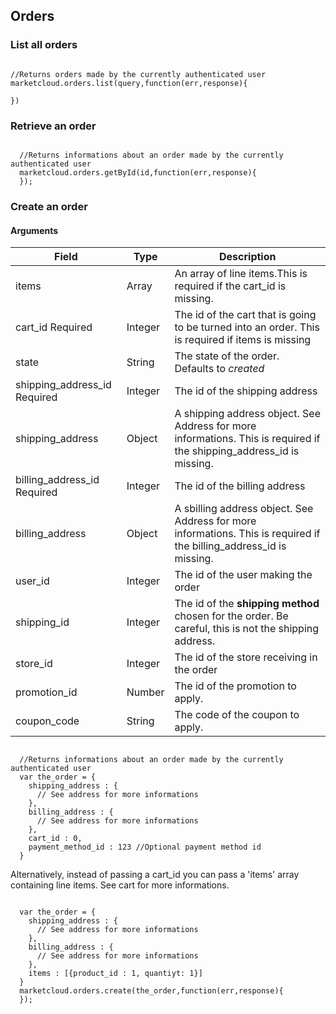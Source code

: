 ## Orders



### List all orders



```

//Returns orders made by the currently authenticated user
marketcloud.orders.list(query,function(err,response){

})      

```



### Retrieve an order



```

  //Returns informations about an order made by the currently authenticated user
  marketcloud.orders.getById(id,function(err,response){
  });     

```



### Create an order

#### Arguments



| Field | Type | Description |
| --- | --- | --- |
| items | Array | An array of line items.This is required if the <span class="code">cart_id</span> is missing. |
| cart_id <span class="label label-success">Required</span> | Integer | The id of the cart that is going to be turned into an order. This is required if <span class="code">items</span> is missing |
| state | String | The state of the order. Defaults to _created_ |
| shipping_address_id <span class="label label-success">Required</span> | Integer | The id of the shipping address |
| shipping_address | Object | A shipping address object. See Address for more informations. This is required if the <span class="code">shipping_address_id</span> is missing. |
| billing_address_id <span class="label label-success">Required</span> | Integer | The id of the billing address |
| billing_address | Object | A sbilling address object. See Address for more informations. This is required if the <span class="code">billing_address_id</span> is missing. |
| user_id | Integer | The id of the user making the order |
| shipping_id | Integer | The id of the **shipping method** chosen for the order. Be careful, this is not the shipping address. |
| store_id | Integer | The id of the store receiving in the order |
| promotion_id | Number | The id of the promotion to apply. |
| coupon_code | String | The code of the coupon to apply. |



```

  //Returns informations about an order made by the currently authenticated user
  var the_order = {
    shipping_address : {
      // See address for more informations
    },
    billing_address : {
      // See address for more informations
    },
    cart_id : 0,
    payment_method_id : 123 //Optional payment method id
  }

```

Alternatively, instead of passing a cart_id you can pass a 'items' array containing line items. See cart for more informations.

```

  var the_order = {
    shipping_address : {
      // See address for more informations
    },
    billing_address : {
      // See address for more informations
    },
    items : [{product_id : 1, quantiyt: 1}]
  }
  marketcloud.orders.create(the_order,function(err,response){
  });     

```